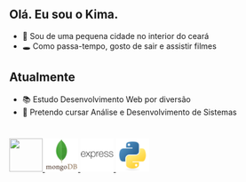 
## Olá. Eu sou o Kima.
- 🏡 Sou de uma pequena cidade no interior do ceará 
- 🕳️ Como passa-tempo, gosto de sair e assistir filmes

## Atualmente

- 📚 Estudo Desenvolvimento Web por diversão
- 💭 Pretendo cursar Análise e Desenvolvimento de Sistemas
#
<p>
</a>
<a href="nodejs.org"><img src="https://cdn.jsdelivr.net/gh/devicons/devicon/icons/nodejs/nodejs-original.svg" width=60 height=60></img>
</a>
<a href="mongodb.com"><img src="https://raw.githubusercontent.com/devicons/devicon/master/icons/mongodb/mongodb-original-wordmark.svg" width=60 height=60></img>
</a>
<a href="expressjs.com"><img src="https://raw.githubusercontent.com/devicons/devicon/master/icons/express/express-original-wordmark.svg" width=60 height=60></img>
<a href=python.org><img src="https://raw.githubusercontent.com/devicons/devicon/master/icons/python/python-original.svg" width=60 height=60></img>
</a>
</p>
